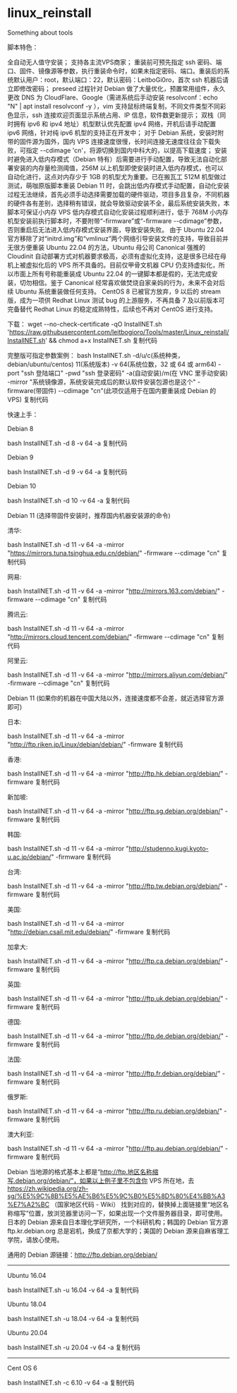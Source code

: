 # linux_reinstall
Something about tools

脚本特色：

全自动无人值守安装；
支持各主流VPS商家；
重装前可预先指定 ssh 密码、端口、固件、镜像源等参数，执行重装命令时，如果未指定密码、端口。重装后的系统默认用户：root，默认端口：22，默认密码：LeitboGi0ro，首次 ssh 机器后请立即修改密码；
preseed 过程针对 Debian 做了大量优化，预置常用组件，永久更改 DNS 为 CloudFlare、Google（需进系统后手动安装 resolvconf：echo "N" | apt install resolvconf -y ），vim 支持鼠标终端复制，不同文件类型不同彩色显示，ssh 连接欢迎页面显示系统占用、IP 信息，软件数更新提示；
双栈（同时拥有 ipv6 和 ipv4 地址）机型默认优先配置 ipv4 网络，开机后请手动配置 ipv6 网络，针对纯 ipv6 机型的支持正在开发中；
对于 Debian 系统，安装时附带的固件源为国外，国内 VPS 连接速度很慢，长时间连接无速度往往会下载失败，可指定 --cdimage 'cn'，将源切换到国内中科大的，以提高下载速度；
安装时避免进入低内存模式（Debian 特有）后需要进行手动配置，导致无法自动化部署安装的内存量检测阈值，256M 以上机型即使安装时进入低内存模式，也可以自动化进行，这点对内存少于 1GB 的机型尤为重要。已在搬瓦工 512M 机型做过测试，萌咖原版脚本重装 Debian 11 时，会跳出低内存模式手动配置，自动化安装过程无法继续，首先必须手动选择需要加载的硬件驱动，项目多且复杂，不同机器的硬件各有差别，选择稍有错误，就会导致驱动安装不全，最后系统安装失败，本脚本可保证小内存 VPS 低内存模式自动化安装过程顺利进行，低于 768M 小内存机型安装前执行脚本时，不要附带“-firmware”或“-firmware --cdimage”参数，否则重启后无法进入低内存模式安装界面，导致安装失败。
由于 Ubuntu 22.04 官方移除了对“initrd.img”和“vmlinuz”两个网络引导安装文件的支持，导致目前并无很方便重装 Ubuntu 22.04 的方法，Ubuntu 母公司 Canonical 强推的 Cloudinit 自动部署方式对机器要求极高，必须有虚拟化支持，这是很多已经在母机上被虚拟化后的 VPS 所不具备的。目前仅甲骨文机器 CPU 仍支持虚拟化，所以市面上所有号称能重装成 Ubuntu 22.04 的一键脚本都是假的，无法完成安装，切勿相信。鉴于 Canonical 经常喜欢做焚烧自家亲妈的行为，未来不会对后续 Ubuntu 系统重装做任何支持。
CentOS 8 已被官方放弃，9 以后的 stream 版，成为一项供 Redhat Linux 测试 bug 的上游服务，不再具备 7 及以前版本可完备替代 Redhat Linux 的稳定成熟特性，后续也不再对 CentOS 进行支持。


下载：
wget --no-check-certificate -qO InstallNET.sh 'https://raw.githubusercontent.com/leitbogioro/Tools/master/Linux_reinstall/InstallNET.sh' && chmod a+x InstallNET.sh
复制代码


完整版可指定参数案例：
bash InstallNET.sh -d/u/c(系统种类，debian/ubuntu/centos) 11(系统版本) -v 64(系统位数，32 或 64 或 arm64) -port "ssh 登陆端口" -pwd "ssh 登录密码" -a(自动安装)/m(在 VNC 里手动安装) -mirror "系统镜像源，系统安装完成后的默认软件安装包源也是这个" -firmware(带固件) --cdimage "cn"(此项仅适用于在国内要重装成 Debian 的 VPS)
复制代码


快速上手：

Debian 8

bash InstallNET.sh -d 8 -v 64 -a
复制代码


Debian 9

bash InstallNET.sh -d 9 -v 64 -a
复制代码


Debian 10

bash InstallNET.sh -d 10 -v 64 -a
复制代码


Debian 11 (选择带固件安装时，推荐国内机器安装源的命令)

清华:

bash InstallNET.sh -d 11 -v 64 -a -mirror "https://mirrors.tuna.tsinghua.edu.cn/debian/" -firmware --cdimage "cn"
复制代码


网易:

bash InstallNET.sh -d 11 -v 64 -a -mirror "http://mirrors.163.com/debian/" -firmware --cdimage "cn"
复制代码


腾讯云:

bash InstallNET.sh -d 11 -v 64 -a -mirror "http://mirrors.cloud.tencent.com/debian/" -firmware --cdimage "cn"
复制代码


阿里云:

bash InstallNET.sh -d 11 -v 64 -a -mirror "http://mirrors.aliyun.com/debian/" -firmware --cdimage "cn"
复制代码


Debian 11 (如果你的机器在中国大陆以外，连接速度都不会差，就近选择官方源即可)

日本:

bash InstallNET.sh -d 11 -v 64 -a -mirror "http://ftp.riken.jp/Linux/debian/debian/" -firmware
复制代码


香港:

bash InstallNET.sh -d 11 -v 64 -a -mirror "http://ftp.hk.debian.org/debian/" -firmware
复制代码


新加坡:

bash InstallNET.sh -d 11 -v 64 -a -mirror "http://ftp.sg.debian.org/debian/" -firmware
复制代码


韩国:

bash InstallNET.sh -d 11 -v 64 -a -mirror "http://studenno.kugi.kyoto-u.ac.jp/debian/" -firmware
复制代码


台湾:

bash InstallNET.sh -d 11 -v 64 -a -mirror "http://ftp.tw.debian.org/debian/" -firmware
复制代码


美国:

bash InstallNET.sh -d 11 -v 64 -a -mirror "http://debian.csail.mit.edu/debian/" -firmware
复制代码


加拿大:

bash InstallNET.sh -d 11 -v 64 -a -mirror "http://ftp.ca.debian.org/debian/" -firmware
复制代码


英国:

bash InstallNET.sh -d 11 -v 64 -a -mirror "http://ftp.uk.debian.org/debian/" -firmware
复制代码


德国:

bash InstallNET.sh -d 11 -v 64 -a -mirror "http://ftp.de.debian.org/debian/" -firmware
复制代码


法国:

bash InstallNET.sh -d 11 -v 64 -a -mirror "http://ftp.fr.debian.org/debian/" -firmware
复制代码


俄罗斯:

bash InstallNET.sh -d 11 -v 64 -a -mirror "http://ftp.ru.debian.org/debian/" -firmware
复制代码


澳大利亚:

bash InstallNET.sh -d 11 -v 64 -a -mirror "http://ftp.au.debian.org/debian/" -firmware
复制代码


Debian 当地源的格式基本上都是“http://ftp.地区名称缩写.debian.org/debian/”，如果以上例子里不包含你 VPS 所在地，去 https://zh.wikipedia.org/zh-sg/%E5%9C%8B%E5%AE%B6%E5%9C%B0%E5%8D%80%E4%BB%A3%E7%A2%BC （国家地区代码 - Wiki） 找到对应的，替换掉上面链接里“地区名称缩写”位置，放浏览器里访问一下，如果出现一个文件服务器目录，即可使用。日本的 Debian 源来自日本理化学研究所，一个科研机构；韩国的 Debian 官方源 ftp.kr.debian.org 总是宕机，换成了京都大学的；美国的 Debian 源来自麻省理工学院，请放心使用。

通用的 Debian 源链接：http://ftp.debian.org/debian/

--------------------------------------------------------------------------

Ubuntu 16.04

bash InstallNET.sh -u 16.04 -v 64 -a
复制代码


Ubuntu 18.04

bash InstallNET.sh -u 18.04 -v 64 -a
复制代码


Ubuntu 20.04

bash InstallNET.sh -u 20.04 -v 64 -a
复制代码


--------------------------------------------------------------------------

Cent OS 6

bash InstallNET.sh -c 6.10 -v 64 -a
复制代码
